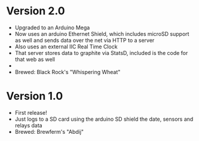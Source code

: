 # Version 2.0

- Upgraded to an Arduino Mega
- Now uses an arduino Ethernet Shield, which includes microSD support as well and sends data over the net via HTTP to a server
- Also uses an external IIC Real Time Clock
- That server stores data to graphite via StatsD, included is the code for that web as well
-  
- Brewed: Black Rock's "Whispering Wheat"

# Version 1.0

- First release! 
- Just logs to a SD card using the arduino SD shield the date, sensors and relays data
- Brewed: Brewferm's "Abdij"